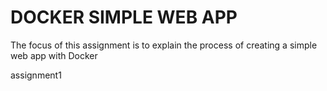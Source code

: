 # DOCKER SIMPLE WEB APP
The focus of this assignment is to explain the process of creating a simple web app with Docker

assignment1
